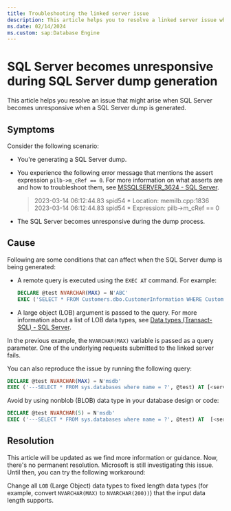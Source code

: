 ```yaml
---
title: Troubleshooting the linked server issue
description: This article helps you to resolve a linked server issue where the SQL Server becomes unresponsive while generating a SQL Server dump.
ms.date: 02/14/2024
ms.custom: sap:Database Engine
---
```


# SQL Server becomes unresponsive during SQL Server dump generation

This article helps you resolve an issue that might arise when SQL Server becomes unresponsive when a SQL Server dump is generated.

## Symptoms

Consider the following scenario:

- You're generating a SQL Server dump.
- You experience the following error message that mentions the assert expression `pilb->m_cRef == 0`. For more information on what asserts are and how to troubleshoot them, see [MSSQLSERVER_3624 - SQL Server](/sql/relational-databases/errors-events/mssqlserver-3624-database-engine-error).
  
   > 2023-03-14 06:12:44.83 spid54      * Location: memilb.cpp:1836
   > 2023-03-14 06:12:44.83 spid54      * Expression: pilb->m_cRef == 0

- The SQL Server becomes unresponsive during the dump process.

## Cause

Following are some conditions that can affect when the SQL Server dump is being generated:

- A remote query is executed using the `EXEC AT` command. For example:

  ```sql
  DECLARE @test NVARCHAR(MAX) = N'ABC'
  EXEC ('SELECT * FROM Customers.dbo.CustomerInformation WHERE CustomerId = ?', @test) AT [YourRemoteServer];
  ```

- A large object (LOB) argument is passed to the query.
  For more information about a list of LOB data types, see [Data types (Transact-SQL) - SQL Server](/sql/t-sql/data-types/data-types-transact-sql).

In the previous example, the `NVARCHAR(MAX)` variable is passed as a query parameter. One of the underlying requests submitted to the linked server fails.

You can also reproduce the issue by running the following query:

```sql
DECLARE @test NVARCHAR(MAX) = N'msdb' 
EXEC ('---SELECT * FROM sys.databases where name = ?', @test) AT [<server>\<instance>]
```

Avoid by using nonblob (BLOB) data type in your database design or code:

```sql
DECLARE @test NVARCHAR(5) = N'msdb' 
EXEC ('---SELECT * FROM sys.databases where name = ?', @test) AT  [<server>\<instance>]
```

## Resolution

This article will be updated as we find more information or guidance. Now, there's no permanent resolution. Microsoft is still investigating this issue. Until then, you can try the following workaround:

Change all `LOB` (Large Object) data types to fixed length data types (for example, convert `NVARCHAR(MAX)` to `NVARCHAR(200))`) that the input data length supports.
